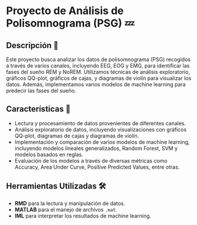 # Proyecto de Análisis de Polisomnograma (PSG) 💤

## Descripción 📄

Este proyecto busca analizar los datos de polisomnograma (PSG) recogidos a través de varios canales, incluyendo EEG, EOG y EMG, para identificar las fases del sueño REM y NoREM. Utilizamos técnicas de análisis exploratorio, gráficos QQ-plot, gráficos de cajas, y diagramas de violín para visualizar los datos. Además, implementamos varios modelos de machine learning para predecir las fases del sueño.

## Características 🌟

- Lectura y procesamiento de datos provenientes de diferentes canales.
- Análisis exploratorio de datos, incluyendo visualizaciones con gráficos QQ-plot, diagramas de cajas y diagramas de violín.
- Implementación y comparación de varios modelos de machine learning, incluyendo modelos lineales generalizados, Random Forest, SVM y modelos basados en reglas.
- Evaluación de los modelos a través de diversas métricas como Accuracy, Area Under Curve, Positive Predicted Values, entre otras.

## Herramientas Utilizadas 🛠️

- **RMD** para la lectura y manipulación de datos.
- **MATLAB** para el manejo de archivos `.mat`.
- **IML** para interpretar los resultados de machine learning.
